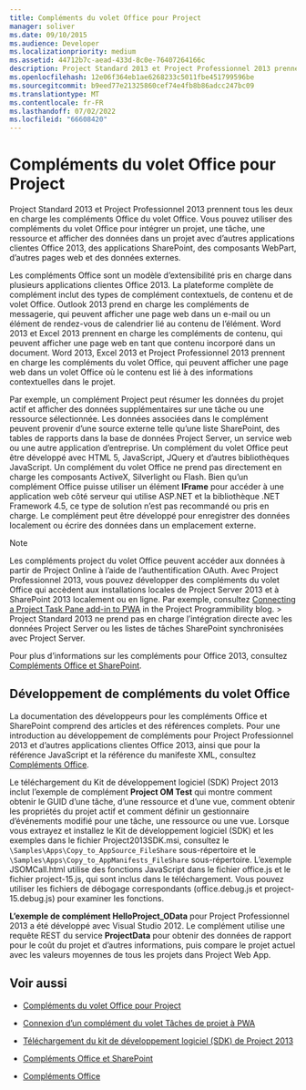 ```yaml
---
title: Compléments du volet Office pour Project
manager: soliver
ms.date: 09/10/2015
ms.audience: Developer
ms.localizationpriority: medium
ms.assetid: 44712b7c-aead-433d-8c0e-76407264166c
description: Project Standard 2013 et Project Professionnel 2013 prennent tous les deux en charge les compléments Office du volet Office. Vous pouvez utiliser des compléments du volet Office pour intégrer un projet, une tâche, une ressource et afficher des données dans un projet avec d’autres applications clientes Office 2013, des applications SharePoint, des composants WebPart, d’autres pages web et des données externes.
ms.openlocfilehash: 12e06f364eb1ae6268233c5011fbe451799596be
ms.sourcegitcommit: b9eed77e21325860cef74e4fb8b86adcc247bc09
ms.translationtype: MT
ms.contentlocale: fr-FR
ms.lasthandoff: 07/02/2022
ms.locfileid: "66608420"
---
```

# <a name="task-pane-add-ins-for-project"></a>Compléments du volet Office pour Project

Project Standard 2013 et Project Professionnel 2013 prennent tous les deux en charge les compléments Office du volet Office. Vous pouvez utiliser des compléments du volet Office pour intégrer un projet, une tâche, une ressource et afficher des données dans un projet avec d’autres applications clientes Office 2013, des applications SharePoint, des composants WebPart, d’autres pages web et des données externes.
  
Les compléments Office sont un modèle d’extensibilité pris en charge dans plusieurs applications clientes Office 2013. La plateforme complète de complément inclut des types de complément contextuels, de contenu et de volet Office. Outlook 2013 prend en charge les compléments de messagerie, qui peuvent afficher une page web dans un e-mail ou un élément de rendez-vous de calendrier lié au contenu de l’élément. Word 2013 et Excel 2013 prennent en charge les compléments de contenu, qui peuvent afficher une page web en tant que contenu incorporé dans un document. Word 2013, Excel 2013 et Project Professionnel 2013 prennent en charge les compléments du volet Office, qui peuvent afficher une page web dans un volet Office où le contenu est lié à des informations contextuelles dans le projet.
  
Par exemple, un complément Project peut résumer les données du projet actif et afficher des données supplémentaires sur une tâche ou une ressource sélectionnée. Les données associées dans le complément peuvent provenir d’une source externe telle qu’une liste SharePoint, des tables de rapports dans la base de données Project Server, un service web ou une autre application d’entreprise. Un complément du volet Office peut être développé avec HTML 5, JavaScript, JQuery et d’autres bibliothèques JavaScript. Un complément du volet Office ne prend pas directement en charge les composants ActiveX, Silverlight ou Flash. Bien qu’un complément Office puisse utiliser un élément **IFrame** pour accéder à une application web côté serveur qui utilise ASP.NET et la bibliothèque .NET Framework 4.5, ce type de solution n’est pas recommandé ou pris en charge. Le complément peut être développé pour enregistrer des données localement ou écrire des données dans un emplacement externe.
  
> [!NOTE]
> Les compléments project du volet Office peuvent accéder aux données à partir de Project Online à l’aide de l’authentification OAuth. Avec Project Professionnel 2013, vous pouvez développer des compléments du volet Office qui accèdent aux installations locales de Project Server 2013 et à SharePoint 2013 localement ou en ligne. Par exemple, consultez [Connecting a Project Task Pane add-in to PWA](https://blogs.msdn.com/b/project_programmability/archive/2012/11/02/connecting-a-project-task-pane-app-to-pwa.aspx) in the Project Programmibility blog. > Project Standard 2013 ne prend pas en charge l’intégration directe avec les données Project Server ou les listes de tâches SharePoint synchronisées avec Project Server.
  
Pour plus d’informations sur les compléments pour Office 2013, consultez [Compléments Office et SharePoint](/sharepoint/dev/sp-add-ins/sharepoint-add-ins).
  
## <a name="developing-task-pane-add-ins"></a>Développement de compléments du volet Office

La documentation des développeurs pour les compléments Office et SharePoint comprend des articles et des références complets. Pour une introduction au développement de compléments pour Project Professionnel 2013 et d’autres applications clientes Office 2013, ainsi que pour la référence JavaScript et la référence du manifeste XML, consultez [Compléments Office](https://msdn.microsoft.com/library/office/apps/jj220060%28v=office.15%29).
  
Le téléchargement du Kit de développement logiciel (SDK) Project 2013 inclut l’exemple de complément **Project OM Test** qui montre comment obtenir le GUID d’une tâche, d’une ressource et d’une vue, comment obtenir les propriétés du projet actif et comment définir un gestionnaire d’événements modifié pour une tâche, une ressource ou une vue. Lorsque vous extrayez et installez le Kit de développement logiciel (SDK) et les exemples dans le fichier Project2013SDK.msi, consultez le `\Samples\Apps\Copy_to_AppSource_FileShare` sous-répertoire et le `\Samples\Apps\Copy_to_AppManifests_FileShare` sous-répertoire. L’exemple JSOMCall.html utilise des fonctions JavaScript dans le fichier office.js et le fichier project-15.js, qui sont inclus dans le téléchargement. Vous pouvez utiliser les fichiers de débogage correspondants (office.debug.js et project-15.debug.js) pour examiner les fonctions.
  
**L’exemple de complément HelloProject_OData** pour Project Professionnel 2013 a été développé avec Visual Studio 2012. Le complément utilise une requête REST du service **ProjectData** pour obtenir des données de rapport pour le coût du projet et d’autres informations, puis compare le projet actuel avec les valeurs moyennes de tous les projets dans Project Web App.
  
## <a name="see-also"></a>Voir aussi

<a name="bk_addresources"> </a>

- [Compléments du volet Office pour Project](https://msdn.microsoft.com/library/office/apps/fp161143%28v=office.15%29)

- [Connexion d’un complément du volet Tâches de projet à PWA](https://blogs.msdn.com/b/project_programmability/archive/2012/11/02/connecting-a-project-task-pane-app-to-pwa.aspx)

- [Téléchargement du kit de développement logiciel (SDK) de Project 2013](https://www.microsoft.com/download/details.aspx?id=30435%20)

- [Compléments Office et SharePoint](/sharepoint/dev/sp-add-ins/sharepoint-add-ins)

- [Compléments Office](https://msdn.microsoft.com/library/office/apps/jj220060%28v=office.15%29)
